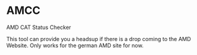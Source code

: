 # AMCC
AMD CAT Status Checker

This tool can provide you a headsup if there is a drop coming to the AMD Website.
Only works for the german AMD site for now.
